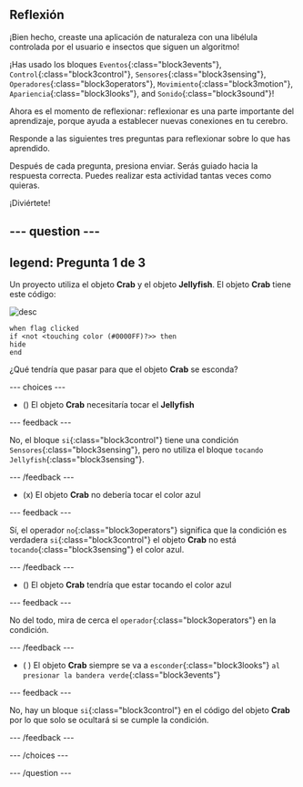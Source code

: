 ## Reflexión

¡Bien hecho, creaste una aplicación de naturaleza con una libélula controlada por el usuario e insectos que siguen un algoritmo!

¡Has usado los bloques `Eventos`{:class="block3events"}, `Control`{:class="block3control"}, `Sensores`{:class="block3sensing"}, `Operadores`{:class="block3operators"}, `Movimiento`{:class="block3motion"}, `Apariencia`{:class="block3looks"}, and `Sonido`{:class="block3sound"}!

Ahora es el momento de reflexionar: reflexionar es una parte importante del aprendizaje, porque ayuda a establecer nuevas conexiones en tu cerebro.

Responde a las siguientes tres preguntas para reflexionar sobre lo que has aprendido.

Después de cada pregunta, presiona enviar. Serás guiado hacia la respuesta correcta. Puedes realizar esta actividad tantas veces como quieras.

¡Diviértete!

--- question ---
---
legend: Pregunta 1 de 3
---

Un proyecto utiliza el objeto **Crab** y el objeto **Jellyfish**. El objeto **Crab** tiene este código:

![desc](images/crab-icon.png)

```blocks3
when flag clicked
if <not <touching color (#0000FF)?>> then
hide
end
```

¿Qué tendría que pasar para que el objeto **Crab** se esconda?

--- choices ---

- () El objeto **Crab** necesitaría tocar el **Jellyfish**

 --- feedback ---

 No, el bloque `si`{:class="block3control"} tiene una condición `Sensores`{:class="block3sensing"}, pero no utiliza el bloque `tocando Jellyfish`{:class="block3sensing"}.

 --- /feedback ---

- (x) El objeto **Crab** no debería tocar el color azul

 --- feedback ---

Sí, el operador `no`{:class="block3operators"} significa que la condición es verdadera `si`{:class="block3control"} el objeto **Crab** no está `tocando`{:class="block3sensing"} el color azul.

 --- /feedback ---

- () El objeto **Crab** tendría que estar tocando el color azul

 --- feedback ---

 No del todo, mira de cerca el `operador`{:class="block3operators"} en la condición.

 --- /feedback ---

- ( ) El objeto **Crab** siempre se va a `esconder`{:class="block3looks"} `al presionar la bandera verde`{:class="block3events"}

 --- feedback ---

 No, hay un bloque `si`{:class="block3control"} en el código del objeto **Crab** por lo que solo se ocultará si se cumple la condición.

 --- /feedback ---

--- /choices ---

--- /question ---

